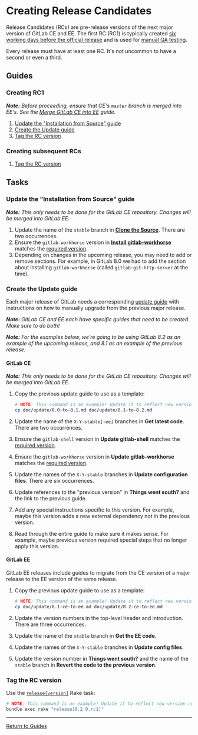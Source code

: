 # Creating Release Candidates

Release Candidates (RCs) are pre-release versions of the next major version of
GitLab CE and EE. The first RC (RC1) is typically created [six working days
before the official release] and is used for [manual QA testing].

Every release must have at least one RC. It's not uncommon to have a second or
even a third.

[six working days before the official release]: TODO
[manual QA testing]: qa-checklist.md

## Guides

### Creating RC1

***Note:*** *Before proceeding, ensure that CE's `master` branch is merged into
EE's. See the [Merge GitLab CE into EE](merge-ce-into-ee.md#merging-ce-master-into-ee-master)
guide.*

1. [Update the "Installation from Source" guide](#update-the-installation-from-source-guide)
1. [Create the Update guide](#create-the-update-guide)
1. [Tag the RC version](#tag-the-rc-version)

### Creating subsequent RCs

1. [Tag the RC version](#tag-the-rc-version)

## Tasks

### Update the "Installation from Source" guide

***Note:*** *This only needs to be done for the GitLab CE repository. Changes
will be merged into GitLab EE.*

1. Update the name of the `stable` branch in [**Clone the Source**](https://gitlab.com/gitlab-org/gitlab-ce/blob/master/doc/install/installation.md#clone-the-source).
   There are two occurrences.
1. Ensure the `gitlab-workhorse` version in [**Install gitlab-workhorse**](https://gitlab.com/gitlab-org/gitlab-ce/blob/master/doc/install/installation.md#install-gitlab-workhorse)
   matches the [required version][GITLAB_WORKHORSE_VERSION].
1. Depending on changes in the upcoming release, you may need to add or remove
   sections. For example, in GitLab 8.0 we had to add the section about
   installing `gitlab-workhorse` (called `gitlab-git-http-server` at the time).

### Create the Update guide

Each major release of GitLab needs a corresponding [update guide](https://gitlab.com/gitlab-org/gitlab-ce/tree/master/doc/update)
with instructions on how to manually upgrade from the previous major release.

***Note:*** *GitLab CE and EE each have specific guides that need to be created.
Make sure to do both!*

***Note:*** *For the examples below, we're going to be using GitLab 8.2 as an
example of the upcoming release, and 8.1 as an example of the previous release.*

#### GitLab CE

***Note:*** *This only needs to be done for the GitLab CE repository. Changes
will be merged into GitLab EE.*

1. Copy the previous update guide to use as a template:

    ```sh
    # NOTE: This command is an example! Update it to reflect new version numbers.
    cp doc/update/8.0-to-8.1.md doc/update/8.1-to-8.2.md
    ```

1. Update the name of the `X-Y-stable[-ee]` branches in **Get latest code**.
   There are two occurrences.
1. Ensure the `gitlab-shell` version in **Update gitlab-shell** matches the
   [required version][GITLAB_SHELL_VERSION].
1. Ensure the `gitlab-workhorse` version in **Update gitlab-workhorse** matches
   the [required version][GITLAB_WORKHORSE_VERSION].
1. Update the names of the `X-Y-stable` branches in **Update configuration
   files**. There are six occurrences.
1. Update references to the "previous version" in **Things went south?** and the
   link to the previous guide.
1. Add any special instructions specific to this version. For example, maybe
   this version adds a new external dependency not in the previous version.
1. Read through the entire guide to make sure it makes sense. For example, maybe
   previous version required special steps that no longer apply this version.

#### GitLab EE

GitLab EE releases include guides to migrate from the CE version of a major
release to the EE version of the same release.

1. Copy the previous update guide to use as a template:

    ```sh
    # NOTE: This command is an example! Update it to reflect new version numbers.
    cp doc/update/8.1-ce-to-ee.md doc/update/8.2-ce-to-ee.md
    ```

1. Update the version numbers in the top-level header and introduction. There
   are three occurrences.
1. Update the name of the `stable` branch in **Get the EE code**.
1. Update the names of the `X-Y-stable` branches in **Update config files**.
1. Update the version number in **Things went south?** and the name of the
   `stable` branch in **Revert the code to the previous version**.

### Tag the RC version

Use the [`release[version]`](rake-tasks.md#release-version) Rake task:

```sh
# NOTE: This command is an example! Update it to reflect new version numbers.
bundle exec rake "release[8.2.0.rc1]"
```

[GITLAB_SHELL_VERSION]: https://gitlab.com/gitlab-org/gitlab-ce/blob/master/GITLAB_SHELL_VERSION
[GITLAB_WORKHORSE_VERSION]: https://gitlab.com/gitlab-org/gitlab-ce/blob/master/GITLAB_WORKHORSE_VERSION

---

[Return to Guides](../README.md#guides)
